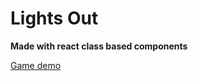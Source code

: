 # Lights Out 

**Made with react class based components**

[Game demo](https://ajayaravind-git.github.io/LightsOut-game)
